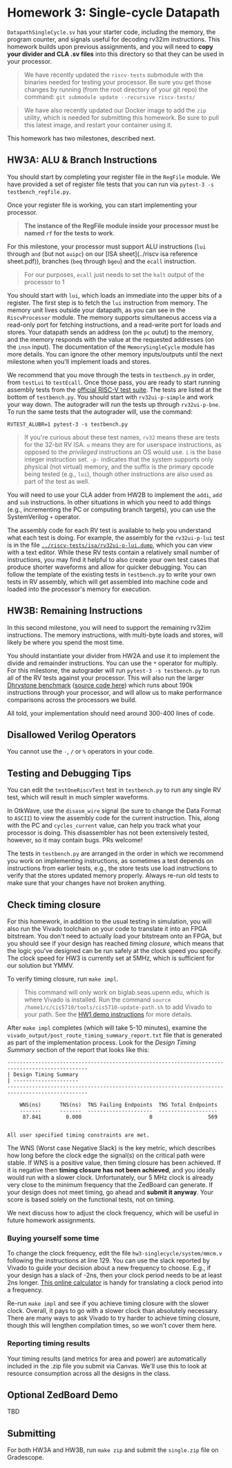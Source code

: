 # Homework 3: Single-cycle Datapath

`DatapathSingleCycle.sv` has your starter code, including the memory, the program counter, and signals useful for decoding rv32im instructions. This homework builds upon previous assignments, and you will need to **copy your divider and CLA .sv files** into this directory so that they can be used in your processor.

> We have recently updated the `riscv-tests` submodule with the binaries needed for testing your processor. Be sure you get those changes by running (from the root directory of your git repo) the command: `git submodule update --recursive riscv-tests/`

> We have also recently updated our Docker image to add the `zip` utility, which is needed for submitting this homework. Be sure to pull this latest image, and restart your container using it.

This homework has two milestones, described next.

## HW3A: ALU & Branch Instructions

You should start by completing your register file in the `RegFile` module. We have provided a set of register file tests that you can run via `pytest-3 -s testbench_regfile.py`.

Once your register file is working, you can start implementing your processor. 

> **The instance of the RegFile module inside your processor must be named `rf` for the tests to work**.

For this milestone, your processor must support ALU instructions (`lui` through `and` (but not `auipc`) on our [ISA sheet](../riscv isa reference sheet.pdf)), branches (`beq` through `bgeu`) and the `ecall` instruction.

> For our purposes, `ecall` just needs to set the `halt` output of the processor to 1

You should start with `lui`, which loads an immediate into the upper bits of a register. The first step is to fetch the `lui` instruction from memory. The memory unit lives outside your datapath, as you can see in the `RiscvProcessor` module. The memory supports simultaneous access via a read-only port for fetching instructions, and a read-write port for loads and stores. Your datapath sends an address (on the `pc` outut) to the memory, and the memory responds with the value at the requested addresses (on the `insn` input). The documentation of the `MemorySingleCycle` module has more details. You can ignore the other memory inputs/outputs until the next milestone when you'll implement loads and stores.

We recommend that you move through the tests in `testbench.py` in order, from `testLui` to `testEcall`. Once those pass, you are ready to start running assembly tests from the [official RISC-V test suite](https://github.com/riscv-software-src/riscv-tests). The tests are listed at the bottom of `testbench.py`. You should start with `rv32ui-p-simple` and work your way down. The autograder will run the tests up through `rv32ui-p-bne`. To run the same tests that the autograder will, use the command:

```
RVTEST_ALUBR=1 pytest-3 -s testbench.py
```

> If you're curious about these test names, `rv32` means these are tests for the 32-bit RV ISA. `u` means they are for userspace instructions, as opposed to the *privileged* instructions an OS would use. `i` is the base integer instruction set. `-p-` indicates that the system supports only physical (not virtual) memory, and the suffix is the primary opcode being tested (e.g., `lui`), though other instructions are also used as part of the test as well.

You will need to use your CLA adder from HW2B to implement the `addi`, `add` and `sub` instructions. In other situations in which you need to add things (e.g., incrementing the PC or computing branch targets), you can use the SystemVerilog `+` operator.

The assembly code for each RV test is available to help you understand what each test is doing. For example, the assembly for the `rv32ui-p-lui` test is in the file [`../riscv-tests/isa/rv32ui-p-lui.dump`](../riscv-tests/isa/rv32ui-p-lui.dump), which you can view with a text editor. While these RV tests contain a relatively small number of instructions, you may find it helpful to also create your own test cases that produce shorter waveforms and allow for quicker debugging. You can follow the template of the existing tests in `testbench.py` to write your own tests in RV assembly, which will get assembled into machine code and loaded into the processor's memory for execution.


## HW3B: Remaining Instructions

In this second milestone, you will need to support the remaining rv32im instructions. The memory instructions, with multi-byte loads and stores, will likely be where you spend the most time.

You should instantiate your divider from HW2A and use it to implement the divide and remainder instructions. You can use the `*` operator for multiply. For this milestone, the autograder will run `pytest-3 -s testbench.py` to run all of the RV tests against your processor. This will also run the larger [Dhrystone benchmark](https://en.wikipedia.org/wiki/Dhrystone) ([source code here](https://github.com/cis5710/riscv-tests/tree/master/benchmarks/dhrystone)) which runs about 190k instructions through your processor, and will allow us to make performance comparisons across the processors we build.

All told, your implementation should need around 300-400 lines of code.

## Disallowed Verilog Operators

You cannot use the `-`, `/` or `%` operators in your code.

## Testing and Debugging Tips

You can edit the `testOneRiscvTest` test in `testbench.py` to run any single RV test, which will result in much simpler waveforms.

In GtkWave, use the `disasm_wire` signal (be sure to change the Data Format to `ASCII`) to view the assembly code for the current instruction. This, along with the PC and `cycles_current` value, can help you track what your processor is doing. This disassembler has not been extensively tested, however, so it may contain bugs. PRs welcome!

The tests in `testbench.py` are arranged in the order in which we recommend you work on implementing instructions, as sometimes a test depends on instructions from earlier tests, e.g., the store tests use load instructions to verify that the stores updated memory properly. Always re-run old tests to make sure that your changes have not broken anything.


## Check timing closure

For this homework, in addition to the usual testing in simulation, you will also run the Vivado toolchain on your code to translate it into an FPGA bitstream. You don't need to actually load your bitstream onto an FPGA, but you should see if your design has reached *timing closure*, which means that the logic you've designed can be run safely at the clock speed you specify. The clock speed for HW3 is currently set at 5MHz, which is sufficient for our solution but YMMV.

To verify timing closure, run `make impl`.

> This command will only work on biglab.seas.upenn.edu, which is where Vivado is installed. Run the command `source /home1/c/cis5710/tools/cis5710-update-path.sh` to add Vivado to your path. See the [HW1 demo instructions](../hw1/hw1.md#optional-zedboard-demo) for more details.

After `make impl` completes (which will take 5-10 minutes), examine the `vivado_output/post_route_timing_summary_report.txt` file that is generated as part of the implementation process. Look for the *Design Timing Summary* section of the report that looks like this:
```
------------------------------------------------------------------------------------------------
| Design Timing Summary
| ---------------------
------------------------------------------------------------------------------------------------

    WNS(ns)      TNS(ns)  TNS Failing Endpoints  TNS Total Endpoints
    -------      -------  ---------------------  -------------------
     87.841        0.000                      0                  569


All user specified timing constraints are met.
```

The WNS (Worst case Negative Slack) is the key metric, which describes how long before the clock edge the signal(s) on the critical path were stable. If WNS is a positive value, then timing closure has been achieved. If it is negative then **timing closure has not been achieved**, and you ideally would run with a slower clock. Unfortunately, our 5 MHz clock is already very close to the minimum frequency that the ZedBoard can generate. If your design does not meet timing, go ahead and **submit it anyway**. Your score is based solely on the functional tests, not on timing.

We next discuss how to adjust the clock frequency, which will be useful in future homework assignments.

### Buying yourself some time

To change the clock frequency, edit the file `hw3-singlecycle/system/mmcm.v` following the instructions at line 129. You can use the slack reported by Vivado to guide your decision about a new frequency to choose. E.g., if your design has a slack of -2ns, then your clock period needs to be at least 2ns longer. [This online calculator](https://www.sensorsone.com/period-to-frequency-calculator/) is handy for translating a clock period into a frequency.

Re-run `make impl` and see if you achieve timing closure with the slower clock. Overall, it pays to go with a slower clock than absolutely necessary. There are many ways to ask Vivado to try harder to achieve timing closure, though this will lengthen compilation times, so we won't cover them here.

### Reporting timing results

Your timing results (and metrics for area and power) are automatically included in the .zip file you submit via Canvas. We'll use this to look at resource consumption across all the designs in the class.


## Optional ZedBoard Demo

TBD

## Submitting

For both HW3A and HW3B, run `make zip` and submit the `single.zip` file on Gradescope.
